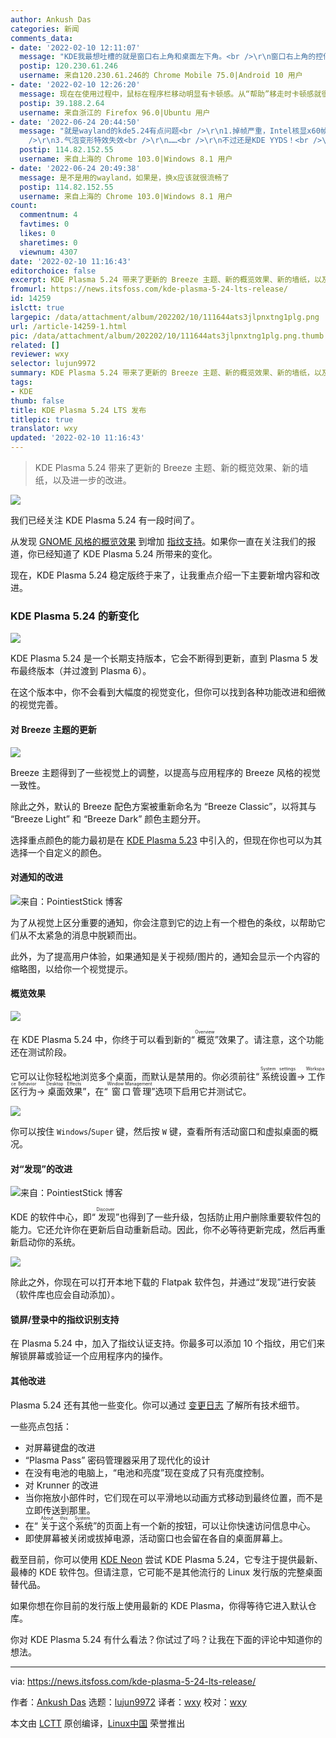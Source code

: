 ```yaml
---
author: Ankush Das
categories: 新闻
comments_data:
- date: '2022-02-10 12:11:07'
  message: "KDE我最想吐槽的就是窗口右上角和桌面左下角。<br />\r\n窗口右上角的控件在设计视觉上比重不足看着难受，<br />\r\n桌面左下角Logo作为重要的开始菜单，视觉比重也是这样，不知道KDE定稿的那群人是不是S13来的。"
  postip: 120.230.61.246
  username: 来自120.230.61.246的 Chrome Mobile 75.0|Android 10 用户
- date: '2022-02-10 12:26:20'
  message: 现在在使用过程中，鼠标在程序栏移动明显有卡顿感。从“帮助”移走时卡顿感就很明显。
  postip: 39.188.2.64
  username: 来自浙江的 Firefox 96.0|Ubuntu 用户
- date: '2022-06-24 20:44:50'
  message: "就是wayland的kde5.24有点问题<br />\r\n1.掉帧严重，Intel核显x60帧wayland只有20帧左右<br />\r\n2.如果开了窗口粉碎动画，那么窗口接近屏幕边缘特效的半透明窗口会被识别成正常的窗口显示粉碎特效<br
    />\r\n3.气泡变形特效失效<br />\r\n……<br />\r\n不过还是KDE YYDS！<br />\r\n用x11就没这些问题了"
  postip: 114.82.152.55
  username: 来自上海的 Chrome 103.0|Windows 8.1 用户
- date: '2022-06-24 20:49:38'
  message: 是不是用的wayland，如果是，换x应该就很流畅了
  postip: 114.82.152.55
  username: 来自上海的 Chrome 103.0|Windows 8.1 用户
count:
  commentnum: 4
  favtimes: 0
  likes: 0
  sharetimes: 0
  viewnum: 4307
date: '2022-02-10 11:16:43'
editorchoice: false
excerpt: KDE Plasma 5.24 带来了更新的 Breeze 主题、新的概览效果、新的墙纸，以及进一步的改进。
fromurl: https://news.itsfoss.com/kde-plasma-5-24-lts-release/
id: 14259
islctt: true
largepic: /data/attachment/album/202202/10/111644ats3jlpnxtng1plg.png
url: /article-14259-1.html
pic: /data/attachment/album/202202/10/111644ats3jlpnxtng1plg.png.thumb.jpg
related: []
reviewer: wxy
selector: lujun9972
summary: KDE Plasma 5.24 带来了更新的 Breeze 主题、新的概览效果、新的墙纸，以及进一步的改进。
tags:
- KDE
thumb: false
title: KDE Plasma 5.24 LTS 发布
titlepic: true
translator: wxy
updated: '2022-02-10 11:16:43'
---
```



> 
> KDE Plasma 5.24 带来了更新的 Breeze 主题、新的概览效果、新的墙纸，以及进一步的改进。
> 
> 
> 


![](/data/attachment/album/202202/10/111644ats3jlpnxtng1plg.png)


我们已经关注 KDE Plasma 5.24 有一段时间了。


从发现 [GNOME 风格的概览效果](https://news.itsfoss.com/kde-plasma-5-24-dev/) 到增加 [指纹支持](https://news.itsfoss.com/kde-plasma-5-24-beta/)。如果你一直在关注我们的报道，你已经知道了 KDE Plasma 5.24 所带来的变化。


现在，KDE Plasma 5.24 稳定版终于来了，让我重点介绍一下主要新增内容和改进。


### KDE Plasma 5.24 的新变化


![](/data/attachment/album/202202/10/111645bxos3goiytzrtn5x.jpg)


KDE Plasma 5.24 是一个长期支持版本，它会不断得到更新，直到 Plasma 5 发布最终版本（并过渡到 Plasma 6）。


在这个版本中，你不会看到大幅度的视觉变化，但你可以找到各种功能改进和细微的视觉完善。


#### 对 Breeze 主题的更新


![](/data/attachment/album/202202/10/111646hbqqife68jc96an1.png)


Breeze 主题得到了一些视觉上的调整，以提高与应用程序的 Breeze 风格的视觉一致性。


除此之外，默认的 Breeze 配色方案被重新命名为 “Breeze Classic”，以将其与 “Breeze Light” 和 “Breeze Dark” 颜色主题分开。


选择重点颜色的能力最初是在 [KDE Plasma 5.23](https://news.itsfoss.com/kde-plasma-5-23-release/) 中引入的，但现在你也可以为其选择一个自定义的颜色。


#### 对通知的改进


![来自：PointiestStick 博客](/data/attachment/album/202202/10/111647s7ipmopiglyg20o0.png)


为了从视觉上区分重要的通知，你会注意到它的边上有一个橙色的条纹，以帮助它们从不太紧急的消息中脱颖而出。


此外，为了提高用户体验，如果通知是关于视频/图片的，通知会显示一个内容的缩略图，以给你一个视觉提示。


#### 概览效果


![](/data/attachment/album/202202/10/111648bya8uxlcuepip88y.png)


在 KDE Plasma 5.24 中，你终于可以看到新的“<ruby> 概览 <rt>  Overview </rt></ruby>”效果了。请注意，这个功能还在测试阶段。


它可以让你轻松地浏览多个桌面，而默认是禁用的。你必须前往“<ruby> 系统设置 <rt>  System settings </rt></ruby>→<ruby> 工作区行为 <rt>  Workspace Behavior </rt></ruby>→<ruby> 桌面效果 <rt>  Desktop Effects </rt></ruby>”，在“<ruby> 窗口管理 <rt>  Window Management </rt></ruby>”选项下启用它并测试它。


![](/data/attachment/album/202202/10/111649mhhm7rsizrgsls8j.png)


你可以按住 `Windows`/`Super` 键，然后按 `W` 键，查看所有活动窗口和虚拟桌面的概况。


#### 对“发现”的改进


![来自：PointiestStick 博客](/data/attachment/album/202202/10/111650kbjkmzsm5n5l44ji.png)


KDE 的软件中心，即“<ruby> 发现 <rt>  Discover </rt></ruby>”也得到了一些升级，包括防止用户删除重要软件包的能力。它还允许你在更新后自动重新启动。因此，你不必等待更新完成，然后再重新启动你的系统。


![](/data/attachment/album/202202/10/111651j537jbssqtt6z5jq.png)


除此之外，你现在可以打开本地下载的 Flatpak 软件包，并通过“发现”进行安装（软件库也应会自动添加）。


#### 锁屏/登录中的指纹识别支持


在 Plasma 5.24 中，加入了指纹认证支持。你最多可以添加 10 个指纹，用它们来解锁屏幕或验证一个应用程序内的操作。


#### 其他改进


Plasma 5.24 还有其他一些变化。你可以通过 [变更日志](https://kde.org/announcements/changelogs/plasma/5/5.23.5-5.24.0/) 了解所有技术细节。


一些亮点包括：


* 对屏幕键盘的改进
* “Plasma Pass” 密码管理器采用了现代化的设计
* 在没有电池的电脑上，“电池和亮度”现在变成了只有亮度控制。
* 对 Krunner 的改进
* 当你拖放小部件时，它们现在可以平滑地以动画方式移动到最终位置，而不是立即传送到那里。
* 在“<ruby> 关于这个系统 <rt>  About this System </rt></ruby>”的页面上有一个新的按钮，可以让你快速访问信息中心。
* 即使屏幕被关闭或拔掉电源，活动窗口也会留在各自的桌面屏幕上。


截至目前，你可以使用 [KDE Neon](https://neon.kde.org/download) 尝试 KDE Plasma 5.24，它专注于提供最新、最棒的 KDE 软件包。但请注意，它可能不是其他流行的 Linux 发行版的完整桌面替代品。


如果你想在你目前的发行版上使用最新的 KDE Plasma，你得等待它进入默认仓库。


你对 KDE Plasma 5.24 有什么看法？你试过了吗？让我在下面的评论中知道你的想法。




---


via: <https://news.itsfoss.com/kde-plasma-5-24-lts-release/>


作者：[Ankush Das](https://news.itsfoss.com/author/ankush/) 选题：[lujun9972](https://github.com/lujun9972) 译者：[wxy](https://github.com/wxy) 校对：[wxy](https://github.com/wxy)


本文由 [LCTT](https://github.com/LCTT/TranslateProject) 原创编译，[Linux中国](https://linux.cn/) 荣誉推出